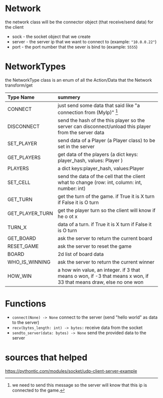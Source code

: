 # Network

the network class will be the connector object (that receive/send data) for the client 

* sock - the socket object that we create 
* server - the server ip that we want to connect to (example: `"10.0.0.22"`)
* port - the port number that the sever is bind to (example: `5555`)

# NetworkTypes

the NetworkType class is an enum of all the Action/Data that the Network transform/get

| Type Name       | summery                                                                                                            |
|:----------------|:-------------------------------------------------------------------------------------------------------------------|
| CONNECT         | just send some data that said like "a connection from (MyIp)" [^note1]                                             |
| DISCONNECT      | send the hash of the this player so the server can disconnect/unload this player from the server data              |
| SET_PLAYER      | send data of a Player (a Player class) to be set in the server                                                     |
| GET_PLAYERS     | get data of the players (a dict keys: player_hash, values: Player )                                                |
| PLAYERS         | a dict keys:player_hash, values:Player                                                                             |
| SET_CELL        | send the data of the cell that the client what to change (row: int, column: int, number: int)                      |
| GET_TURN        | get the turn of the game. if True it is X turn if False it is O turn                                               |  
| GET_PLAYER_TURN | get the player turn so the client will know if he o ot x                                                           |
| TURN_X          | data of a turn. if True it is X turn if False it is O turn                                                         |
| GET_BOARD       | ask the server to return the current board                                                                         |
| RESET_GAME      | ask the server to reset the game                                                                                   |
| BOARD           | 2d list of board data                                                                                              |
| WHO_IS_WINNING  | ask the server to return the current winner                                                                        |
| HOW_WIN         | a how win value, an integer. if 3 that means o won, if -3 that means x won, if 33 that means draw, else no one won |


[^note1]: we need to send this message so the server will know that this ip is connected to the game.


# Functions
* `connect(None) -> None` connect to the server (send "hello world" as data to the server)
* `recv(bytes_length: int) -> bytes:` receive data from the socket
* `sendto_server(data: bytes) -> None` send the provided data to the server

# sources that helped
https://pythontic.com/modules/socket/udp-client-server-example